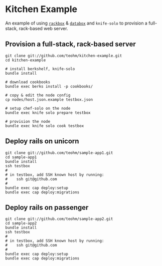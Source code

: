 Kitchen Example
===============

An example of using
[`rackbox`](https://github.com/teohm/rackbox-cookbook) &
[`databox`](https://github.com/teohm/databox-cookbook) and `knife-solo` to provision
a full-stack, rack-based web server.

Provision a full-stack, rack-based server
-----

```
git clone git://github.com/teohm/kitchen-example.git
cd kitchen-example

# install berkshelf, knife-solo
bundle install

# download cookbooks
bundle exec berks install -p cookbooks/

# copy & edit the node config
cp nodes/host.json.example testbox.json

# setup chef-solo on the node
bundle exec knife solo prepare testbox

# provision the node
bundle exec knife solo cook testbox
```

Deploy rails on unicorn
-------------
```
git clone git://github.com/teohm/sample-app1.git
cd sample-app1
bundle install
ssh testbox 
#
# in testbox, add SSH known host by running:
#    ssh git@github.com   
#
bundle exec cap deploy:setup
bundle exec cap deploy:migrations
```

Deploy rails on passenger
-------------
```
git clone git://github.com/teohm/sample-app2.git
cd sample-app2
bundle install
ssh testbox 
#
# in testbox, add SSH known host by running:
#    ssh git@github.com   
#
bundle exec cap deploy:setup
bundle exec cap deploy:migrations
```

